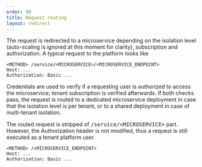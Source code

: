 ```yaml
---
order: 90
title: Request routing
layout: redirect
---
```


The request is redirected to a microservice depending on the isolation level (auto-scaling is ignored at this moment for clarity), subscription and authorization. A typical request to the platform looks like

```avrasm
<METHOD> /service/<MICROSERVICE>/<MICROSERVICE_ENDPOINT>
Host: ...
Authorization: Basic ...
```

Credentials are used to verify if a requesting user is authorized to access the microservice; tenant subscription is verified afterwards. If both checks pass, the request is routed to a dedicated microservice deployment in case that the isolation level is per tenant, or to a shared deployment in case of multi-tenant isolation.

The routed request is stripped of <kbd>/service/&lt;MICROSERVICE&gt;</kbd> part. However, the Authorization header is not modified, thus a request is still executed as a tenant platform user.

```avrasm
<METHOD> /<MICROSERVICE_ENDPOINT>
Host: ...
Authorization: Basic ...
```
